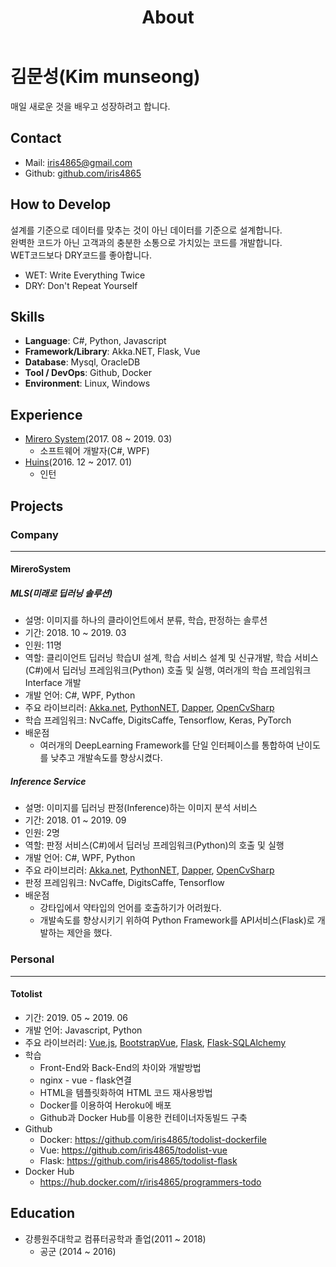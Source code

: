 ﻿---
layout: about
title: About
menu: true
order: 10
---

# 김문성(Kim munseong)
매일 새로운 것을 배우고 성장하려고 합니다.

## Contact
- Mail: iris4865@gmail.com
- Github: [github.com/iris4865](https://github.com/iris4865)


## How to Develop
설계를 기준으로 데이터를 맞추는 것이 아닌 데이터를 기준으로 설계합니다.  
완벽한 코드가 아닌 고객과의 충분한 소통으로 가치있는 코드를 개발합니다.  
WET코드보다 DRY코드를 좋아합니다.
- WET: Write Everything Twice
- DRY: Don't Repeat Yourself


## Skills
- **Language**: C#, Python, Javascript
- **Framework/Library**: Akka.NET, Flask, Vue
- **Database**: Mysql, OracleDB
- **Tool / DevOps**: Github, Docker
- **Environment**: Linux, Windows


## Experience
- [Mirero System](http://www.mirero.co.kr/)(2017. 08 ~ 2019. 03)
  - 소프트웨어 개발자(C#, WPF)
- [Huins](http://www.huins.com)(2016. 12 ~ 2017. 01)
  - 인턴


## Projects
### Company
---
#### MireroSystem
##### MLS(미래로 딥러닝 솔루션)
- 설명: 이미지를 하나의 클라이언트에서 분류, 학습, 판정하는 솔루션
- 기간: 2018. 10 ~ 2019. 03
- 인원: 11명
- 역할: 클리이언트 딥러닝 학습UI 설계, 학습 서비스 설계 및 신규개발, 학습 서비스(C#)에서 딥러닝 프레임워크(Python) 호출 및 실행, 여러개의 학습 프레임워크 Interface 개발
- 개발 언어: C#, WPF, Python
- 주요 라이브리러: [Akka.net](https://github.com/akkadotnet/akka.net), [PythonNET](https://github.com/pythonnet/pythonnet), [Dapper](https://github.com/StackExchange/Dapper), [OpenCvSharp](https://github.com/shimat/opencvsharp)
- 학습 프레임워크: NvCaffe, DigitsCaffe, Tensorflow, Keras, PyTorch
- 배운점
  - 여러개의 DeepLearning Framework를 단일 인터페이스를 통합하여 난이도를 낮추고 개발속도를 향상시켰다.

##### Inference Service
- 설명: 이미지를 딥러닝 판정(Inference)하는 이미지 분석 서비스
- 기간: 2018. 01 ~ 2019. 09
- 인원: 2명
- 역할: 판정 서비스(C#)에서 딥러닝 프레임워크(Python)의 호출 및 실행
- 개발 언어: C#, WPF, Python
- 주요 라이브리러: [Akka.net](https://github.com/akkadotnet/akka.net), [PythonNET](https://github.com/pythonnet/pythonnet), [Dapper](https://github.com/StackExchange/Dapper), [OpenCvSharp](https://github.com/shimat/opencvsharp)
- 판정 프레임워크: NvCaffe, DigitsCaffe, Tensorflow
- 배운점
  - 강타입에서 약타입의 언어를 호출하기가 어려웠다.
  - 개발속도를 향상시키기 위하여 Python Framework를 API서비스(Flask)로 개발하는 제안을 했다.


### Personal
---
#### Totolist
- 기간: 2019. 05 ~ 2019. 06
- 개발 언어: Javascript, Python
- 주요 라이브러리: [Vue.js](https://github.com/vuejs/vue), [BootstrapVue](https://github.com/bootstrap-vue/bootstrap-vue), [Flask](https://github.com/pallets/flask/), [Flask-SQLAlchemy](https://github.com/pallets/flask-sqlalchemy/)
- 학습
  - Front-End와 Back-End의 차이와 개발방법
  - nginx - vue - flask연결
  - HTML을 템플릿화하여 HTML 코드 재사용방법
  - Docker를 이용하여 Heroku에 배포
  - Github과 Docker Hub를 이용한 컨테이너자동빌드 구축
- Github
  - Docker: https://github.com/iris4865/todolist-dockerfile
  - Vue: https://github.com/iris4865/todolist-vue
  - Flask: https://github.com/iris4865/todolist-flask
- Docker Hub
  - https://hub.docker.com/r/iris4865/programmers-todo


## Education
- 강릉원주대학교 컴퓨터공학과 졸업(2011 ~ 2018)
  - 공군 (2014 ~ 2016)